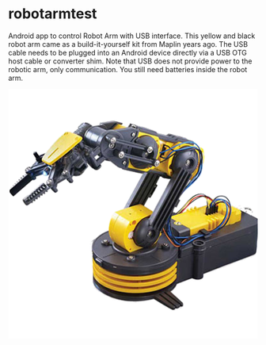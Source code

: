 # robotarmtest
Android app to control Robot Arm with USB interface. This yellow and black robot arm came as a build-it-yourself kit from Maplin years ago. The USB cable needs to be plugged into an Android device directly via a USB OTG host cable or converter shim. Note that USB does not provide power to the robotic arm, only communication. You still need batteries inside the robot arm.

![alt text](https://github.com/sulaimanvali/robotarmtest/blob/master/raw_images/ic_robot_arm.png)
